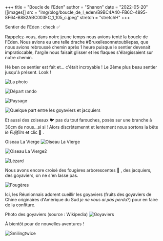 +++
title = "Boucle de l'Eden"
author = "Shanon"
date = "2022-05-20"
[[images]]
  src = "img/blog/boucle_de_l_eden/B9BC4A40-FB6C-4895-8F64-B882ABC003FC_1_105_c.jpeg"
  stretch = "stretchH"
+++

Sentier de l'Eden : check ✅ 

Rappelez-vous, dans notre jeune temps nous avions tenté la boucle de l'Eden. Nous avions eu une telle drache #Bruxellesonnetoubliepas, que nous avions rebroussé chemin après 1 heure puisque le sentier devenait impraticcable, l'argile nous faisait glisser et les flaques s'élargissaient sur notre chemin. 

Hé ben ce sentier est fait et... c'était incroyable ! Le 2ème plus beau sentier jusqu'à présent. Look !

![La photo](/img/blog/boucle_de_l_eden/B9BC4A40-FB6C-4895-8F64-B882ABC003FC_1_105_c.jpeg)

![Départ rando](/img/blog/boucle_de_l_eden/debut_rando.jpeg)

![Paysage](/img/blog/boucle_de_l_eden/IMG_1843.jpeg)

![Quelque part entre les goyaviers et jacquiers](/img/blog/boucle_de_l_eden/IMG_1860.jpeg)

Et aussi des zoiseaux 🐦  pas du tout farouches, posés sur une branche à 30cm de nous...si si ! Alors discrètemennt et lentement nous sortons la bête *le Fujifilm* et clic 📸 .

Oiseau La Vierge
![Oiseau La Vierge](/img/blog/boucle_de_l_eden/A6F59BF3-C603-43EE-9A87-161985CE5B56_1_105_c.jpeg)

![Oiseau La Vierge2](/img/blog/boucle_de_l_eden/3F8F3BC8-E054-469B-8AF1-B3494D9DBBC6_1_105_c.jpeg)

![Lézard](/img/blog/boucle_de_l_eden/7A6AAEF3-61BD-4EAC-B123-A20796098BC1_1_105_c.jpeg)

Nous avons encore croisé des fougères arborescentes 🌿 , des jacquiers, des goyaviers, on ne s'en lasse pas.

![Fougères](/img/blog/boucle_de_l_eden/thinking.jpeg)

Ici, les Réunionnais adorent cueillir les goyaviers (fruits des goyaviers de Chine originaires d'Amérique du Sud *je ne vous ai pas perdu?*) pour en faire de la confiture. 

Photo des goyaviers (source : Wikipedia)
![Goyaviers](/img/blog/boucle_de_l_eden/Psidium_cattleyanum_fruits.jpeg)

À bientôt pour de nouvelles aventures ! 

![Smilingtwice](/img/blog/boucle_de_l_eden/smilingtwice.jpeg)







